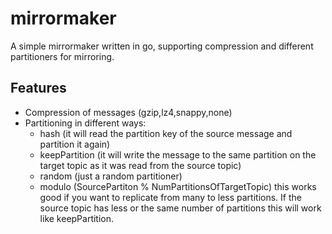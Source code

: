 # mirrormaker

A simple mirrormaker written in go, supporting compression and different partitioners for mirroring.


## Features
* Compression of messages (gzip,lz4,snappy,none)
* Partitioning in different ways:
  * hash (it will read the partition key of the source message and partition it again)
  * keepPartition (it will write the message to the same partition on the target topic as it was read from the source topic)
  * random (just a random partitioner)
  * modulo (SourcePartiton % NumPartitionsOfTargetTopic) this works good if you want to replicate from many to less partitions. If the source topic has less or the same number of partitions this will work like keepPartition.
